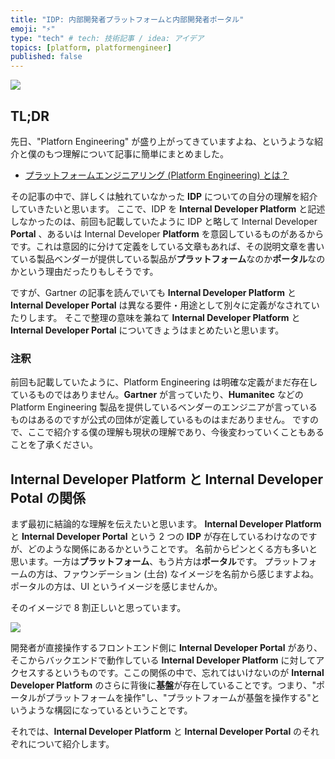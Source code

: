 ```yaml
---
title: "IDP: 内部開発者プラットフォームと内部開発者ポータル"
emoji: "⚡"
type: "tech" # tech: 技術記事 / idea: アイデア
topics: [platform, platformengineer]
published: false
---
```

![](https://storage.googleapis.com/zenn-user-upload/10dc59576b4e-20230209.png)

## TL;DR

先日、"Platforn Engineering" が盛り上がってきていますよね、というような紹介と僕のもつ理解について記事に簡単にまとめました。

- [プラットフォームエンジニアリング (Platform Engineering) とは？](https://zenn.dev/shinyay/articles/what-is-platform-engineering)

その記事の中で、詳しくは触れていなかった **IDP** についての自分の理解を紹介していきたいと思います。
ここで、IDP を **Internal Developer Platform** と記述しなかったのは、前回も記載していたように IDP と略して Internal Developer **Portal** 、あるいは Internal Developer **Platform** を意図しているものがあるからです。これは意図的に分けて定義をしている文章もあれば、その説明文章を書いている製品ベンダーが提供している製品が**プラットフォーム**なのか**ポータル**なのかという理由だったりもしそうです。

ですが、Gartner の記事を読んでいても **Internal Developer Platform** と **Internal Developer Portal** は異なる要件・用途として別々に定義がなされていたりします。
そこで整理の意味を兼ねて **Internal Developer Platform** と **Internal Developer Portal** についてきょうはまとめたいと思います。

### 注釈

前回も記載していたように、Platform Engineering は明確な定義がまだ存在しているものではありません。**Gartner** が言っていたり、**Humanitec** などの Platform Engineering 製品を提供しているベンダーのエンジニアが言っているものはあるのですが公式の団体が定義しているものはまだありません。
ですので、ここで紹介する僕の理解も現状の理解であり、今後変わっていくこともあることを了承ください。

## Internal Developer Platform と Internal Developer Potal の関係

まず最初に結論的な理解を伝えたいと思います。
**Internal Developer Platform** と **Internal Developer Portal** という 2 つの **IDP** が存在しているわけなのですが、どのような関係にあるかということです。
名前からピンとくる方も多いと思います。一方は**プラットフォーム**、もう片方は**ポータル**です。
プラットフォームの方は、ファウンデーション (土台) なイメージを名前から感じますよね。
ポータルの方は、UI というイメージを感じませんか。

そのイメージで 8 割正しいと思っています。

![](https://storage.googleapis.com/zenn-user-upload/861c02c171a9-20230220.png)

開発者が直接操作するフロントエンド側に **Internal Developer Portal** があり、そこからバックエンドで動作している **Internal Developer Platform** に対してアクセスするというものです。ここの関係の中で、忘れてはいけないのが **Internal Developer Platform** のさらに背後に**基盤**が存在していることです。つまり、"ポータルがプラットフォームを操作"し、"プラットフォームが基盤を操作する"というような構図になっているということです。

それでは、**Internal Developer Platform** と **Internal Developer Portal** のそれぞれについて紹介します。
